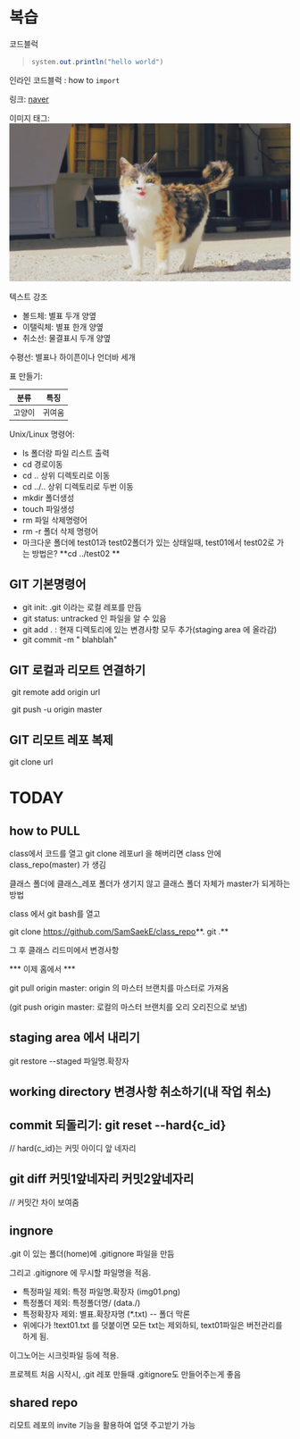 # 복습

코드블럭

> ``` java
> system.out.println("hello world")
> ```

인라인 코드블럭 : how to ` import ` 

링크: [naver]( www.naver.com)

이미지 태그: ![고양이](git%20day02.assets/%EC%82%BC%EC%83%89%EC%9D%B4.jpg)

텍스트 강조

- 볼드체: 별표 두개 양옆
- 이탤릭체: 별표 한개 양옆
- 취소선: 물결표시 두개 양옆

수평선: 별표나 하이픈이나 언더바 세개

표 만들기:

| 분류   | 특징   |
| ------ | ------ |
| 고양이 | 귀여움 |

Unix/Linux 명령어:

- ls 폴더랑 파일 리스트 출력
- cd 경로이동
- cd .. 상위 디렉토리로 이동
- cd ../..  상위 디렉토리로 두번 이동
- mkdir 폴더생성
- touch 파일생성
- rm 파일 삭제명령어
- rm -r 폴더 삭제 명령어
- 마크다운 폴더에 test01과 test02폴더가 있는 상태일때, test01에서 test02로 가는 방법은?   **cd ../test02 **

## GIT 기본명령어

- git init: .git 이라는 로컬 레포를 만듬
- git status: untracked 인 파일을 알 수 있음
- git add . : 현재 디렉토리에 있는 변경사항 모두 추가(staging area 에 올라감)
- git commit -m " blahblah"

## GIT 로컬과 리모트 연결하기

​		git remote add origin url

​		git push -u origin master

## GIT 리모트 레포 복제

git clone url

# TODAY

##  how to   **PULL** 

class에서 코드를 열고 git clone 레포url 을 해버리면 class 안에 class_repo(master) 가 생김

클래스 폴더에 클래스_레포 폴더가 생기지 않고 클래스 폴더 자체가 master가 되게하는 방법

class 에서 git bash를 열고

git clone https://github.com/SamSaekE/class_repo**. git .**

그 후 클래스 리드미에서 변경사항

*** 이제 홈에서  ***

git pull origin master: origin 의 마스터 브랜치를 마스터로 가져옴

(git push origin master:  로컬의 마스터 브랜치를 오리 오리진으로 보냄)



## staging area 에서 내리기

git restore --staged 파일명.확장자

## working directory 변경사항 취소하기(내 작업 취소)



## commit 되돌리기: git reset --hard{c_id}

 // hard{c_id}는 커밋 아이디 앞 네자리

## git diff 커밋1앞네자리 커밋2앞네자리

// 커밋간 차이 보여줌

## ingnore

.git 이 있는 폴더(home)에 .gitignore 파일을 만듬

그리고 .gitignore 에 무시할 파일명을 적음.

- 특정파일 제외: 특정 파일명.확장자 (img01.png)
- 특정폴더 제외: 특정폴더명/ (data./)
- 특정확장자 제외: 별표.확장자명 (*.txt) -- 폴더 막론
- 위에다가 !text01.txt 를 덧붙이면 모든 txt는 제외하되, text01파일은 버전관리를 하게 됨.

이그노어는 시크릿파일 등에 적용.

프로젝트 처음 시작시, .git 레포 만들때 .gitignore도 만들어주는게 좋음

## shared repo

리모트 레포의 invite 기능을 활용하여 업뎃 주고받기 가능





 
